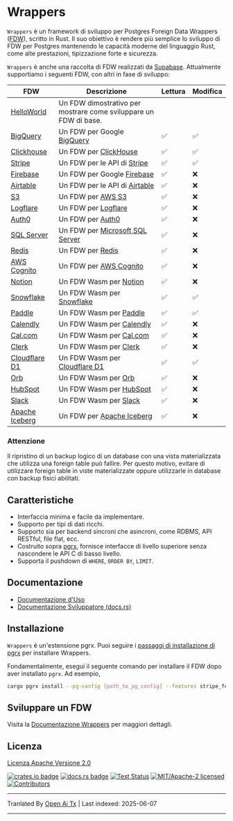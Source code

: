 # Wrappers

`Wrappers` è un framework di sviluppo per Postgres Foreign Data Wrappers ([FDW](https://wiki.postgresql.org/wiki/Foreign_data_wrappers)), scritto in Rust. Il suo obiettivo è rendere più semplice lo sviluppo di FDW per Postgres mantenendo le capacità moderne del linguaggio Rust, come alte prestazioni, tipizzazione forte e sicurezza.

`Wrappers` è anche una raccolta di FDW realizzati da [Supabase](https://www.supabase.com). Attualmente supportiamo i seguenti FDW, con altri in fase di sviluppo:

| FDW                                                                                                             | Descrizione                                                                                         | Lettura | Modifica |
| --------------------------------------------------------------------------------------------------------------- | --------------------------------------------------------------------------------------------------- | ------- | -------- |
| [HelloWorld](https://raw.githubusercontent.com/supabase/wrappers/main/wrappers/src/fdw/helloworld_fdw)         | Un FDW dimostrativo per mostrare come sviluppare un FDW di base.                                    |         |          |
| [BigQuery](https://raw.githubusercontent.com/supabase/wrappers/main/wrappers/src/fdw/bigquery_fdw)             | Un FDW per Google [BigQuery](https://cloud.google.com/bigquery)                                     | ✅      | ✅       |
| [Clickhouse](https://raw.githubusercontent.com/supabase/wrappers/main/wrappers/src/fdw/clickhouse_fdw)         | Un FDW per [ClickHouse](https://clickhouse.com/)                                                    | ✅      | ✅       |
| [Stripe](https://raw.githubusercontent.com/supabase/wrappers/main/wrappers/src/fdw/stripe_fdw)                 | Un FDW per le API di [Stripe](https://stripe.com/)                                                  | ✅      | ✅       |
| [Firebase](https://raw.githubusercontent.com/supabase/wrappers/main/wrappers/src/fdw/firebase_fdw)             | Un FDW per Google [Firebase](https://firebase.google.com/)                                          | ✅      | ❌       |
| [Airtable](https://raw.githubusercontent.com/supabase/wrappers/main/wrappers/src/fdw/airtable_fdw)             | Un FDW per le API di [Airtable](https://airtable.com/)                                              | ✅      | ❌       |
| [S3](https://raw.githubusercontent.com/supabase/wrappers/main/wrappers/src/fdw/s3_fdw)                         | Un FDW per [AWS S3](https://aws.amazon.com/s3/)                                                     | ✅      | ❌       |
| [Logflare](https://raw.githubusercontent.com/supabase/wrappers/main/wrappers/src/fdw/logflare_fdw)             | Un FDW per [Logflare](https://logflare.app/)                                                        | ✅      | ❌       |
| [Auth0](https://raw.githubusercontent.com/supabase/wrappers/main/wrappers/src/fdw/auth0_fdw)                   | Un FDW per [Auth0](https://auth0.com/)                                                              | ✅      | ❌       |
| [SQL Server](https://raw.githubusercontent.com/supabase/wrappers/main/wrappers/src/fdw/mssql_fdw)              | Un FDW per [Microsoft SQL Server](https://www.microsoft.com/en-au/sql-server/)                      | ✅      | ❌       |
| [Redis](https://raw.githubusercontent.com/supabase/wrappers/main/wrappers/src/fdw/redis_fdw)                   | Un FDW per [Redis](https://redis.io/)                                                               | ✅      | ❌       |
| [AWS Cognito](https://raw.githubusercontent.com/supabase/wrappers/main/wrappers/src/fdw/cognito_fdw)           | Un FDW per [AWS Cognito](https://aws.amazon.com/cognito/)                                           | ✅      | ❌       |
| [Notion](https://raw.githubusercontent.com/supabase/wrappers/main/wasm-wrappers/fdw/notion_fdw)                | Un FDW Wasm per [Notion](https://www.notion.so/)                                                    | ✅      | ❌       |
| [Snowflake](https://raw.githubusercontent.com/supabase/wrappers/main/wasm-wrappers/fdw/snowflake_fdw)          | Un FDW Wasm per [Snowflake](https://www.snowflake.com/)                                             | ✅      | ✅       |
| [Paddle](https://raw.githubusercontent.com/supabase/wrappers/main/wasm-wrappers/fdw/paddle_fdw)                | Un FDW Wasm per [Paddle](https://www.paddle.com/)                                                   | ✅      | ✅       |
| [Calendly](https://raw.githubusercontent.com/supabase/wrappers/main/wasm-wrappers/fdw/calendly_fdw)            | Un FDW Wasm per [Calendly](https://www.calendly.com/)                                               | ✅      | ❌       |
| [Cal.com](https://raw.githubusercontent.com/supabase/wrappers/main/wasm-wrappers/fdw/cal_fdw)                  | Un FDW Wasm per [Cal.com](https://www.cal.com/)                                                     | ✅      | ❌       |
| [Clerk](https://raw.githubusercontent.com/supabase/wrappers/main/wasm-wrappers/fdw/clerk_fdw)                  | Un FDW Wasm per [Clerk](https://www.clerk.com/)                                                     | ✅      | ❌       |
| [Cloudflare D1](https://raw.githubusercontent.com/supabase/wrappers/main/wasm-wrappers/fdw/cfd1_fdw)           | Un FDW Wasm per [Cloudflare D1](https://developers.cloudflare.com/d1/)                              | ✅      | ✅       |
| [Orb](https://raw.githubusercontent.com/supabase/wrappers/main/wasm-wrappers/fdw/orb_fdw)                      | Un FDW Wasm per [Orb](https://www.withorb.com/)                                                     | ✅      | ❌       |
| [HubSpot](https://raw.githubusercontent.com/supabase/wrappers/main/wasm-wrappers/fdw/hubspot_fdw)              | Un FDW Wasm per [HubSpot](https://www.hubspot.com/)                                                 | ✅      | ❌       |
| [Slack](https://raw.githubusercontent.com/supabase/wrappers/main/wasm-wrappers/fdw/slack_fdw)                  | Un FDW Wasm per [Slack](https://www.slack.com/)                                                     | ✅      | ❌       |
| [Apache Iceberg](https://raw.githubusercontent.com/supabase/wrappers/main/wrappers/src/fdw/iceberg_fdw)        | Un FDW per [Apache Iceberg](https://iceberg.apache.org/)                                            | ✅      | ❌       |

### Attenzione

Il ripristino di un backup logico di un database con una vista materializzata che utilizza una foreign table può fallire. Per questo motivo, evitare di utilizzare foreign table in viste materializzate oppure utilizzarle in database con backup fisici abilitati.

## Caratteristiche

- Interfaccia minima e facile da implementare.
- Supporto per tipi di dati ricchi.
- Supporto sia per backend sincroni che asincroni, come RDBMS, API RESTful, file flat, ecc.
- Costruito sopra [pgrx](https://github.com/tcdi/pgrx), fornisce interfacce di livello superiore senza nascondere le API C di basso livello.
- Supporta il pushdown di `WHERE`, `ORDER BY`, `LIMIT`.

## Documentazione

- [Documentazione d'Uso](https://fdw.dev/)
- [Documentazione Sviluppatore (docs.rs)](https://docs.rs/supabase-wrappers/latest/supabase_wrappers/)

## Installazione

`Wrappers` è un'estensione pgrx. Puoi seguire i [passaggi di installazione di pgrx](https://github.com/tcdi/pgrx#system-requirements) per installare Wrappers.

Fondamentalmente, esegui il seguente comando per installare il FDW dopo aver installato `pgrx`. Ad esempio,

```bash
cargo pgrx install --pg-config [path_to_pg_config] --features stripe_fdw
```

## Sviluppare un FDW

Visita la [Documentazione Wrappers](https://fdw.dev/) per maggiori dettagli.

## Licenza

[Licenza Apache Versione 2.0](https://raw.githubusercontent.com/supabase/wrappers/main/LICENSE)

[![crates.io badge](https://img.shields.io/crates/v/supabase-wrappers.svg)](https://crates.io/crates/supabase-wrappers)
[![docs.rs badge](https://docs.rs/supabase-wrappers/badge.svg)](https://docs.rs/supabase-wrappers)
[![Test Status](https://img.shields.io/github/actions/workflow/status/supabase/wrappers/test_wrappers.yml?branch=main&label=test)](https://github.com/supabase/wrappers/actions/workflows/test_wrappers.yml)
[![MIT/Apache-2 licensed](https://img.shields.io/crates/l/supabase-wrappers.svg)](https://raw.githubusercontent.com/supabase/wrappers/main/LICENSE)
[![Contributors](https://img.shields.io/github/contributors/supabase/wrappers)](https://github.com/supabase/wrappers/graphs/contributors)


---

Tranlated By [Open Ai Tx](https://github.com/OpenAiTx/OpenAiTx) | Last indexed: 2025-06-07

---
